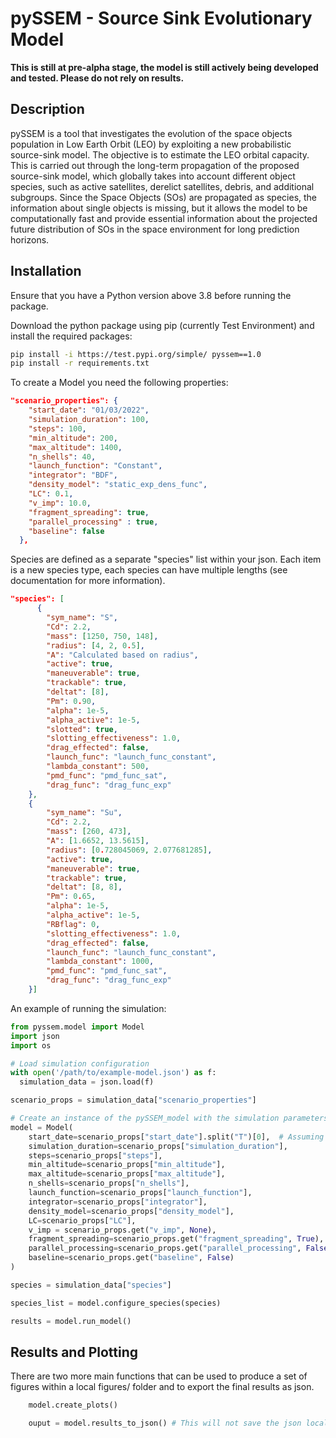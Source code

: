 # pySSEM - Source Sink Evolutionary Model

**This is still at pre-alpha stage, the model is still actively being developed and tested. Please do not rely on results.**

## Description

pySSEM is a tool that investigates the evolution of the space objects population in Low Earth Orbit (LEO) by exploiting a new probabilistic source-sink model. The objective is to estimate the LEO orbital capacity. This is carried out through the long-term propagation of the proposed source-sink model, which globally takes into account different object species, such as active satellites, derelict satellites, debris, and additional subgroups. Since the Space Objects (SOs) are propagated as species, the information about single objects is missing, but it allows the model to be computationally fast and provide essential information about the projected future distribution of SOs in the space environment for long prediction horizons.

## Installation

Ensure that you have a Python version above 3.8 before running the package. 

Download the python package using pip (currently Test Environment) and install the required packages:

```bash
pip install -i https://test.pypi.org/simple/ pyssem==1.0
pip install -r requirements.txt
```

To create a Model you need the following properties:
```json
"scenario_properties": {
    "start_date": "01/03/2022",   
    "simulation_duration": 100,              
    "steps": 100,                            
    "min_altitude": 200,                   
    "max_altitude": 1400,                   
    "n_shells": 40,                         
    "launch_function": "Constant", 
    "integrator": "BDF",                
    "density_model": "static_exp_dens_func", 
    "LC": 0.1,                             
    "v_imp": 10.0,
    "fragment_spreading": true, 
    "parallel_processing" : true,
    "baseline": false                          
  },
```

Species are defined as a separate "species" list within your json. Each item is a new species type, each species can have multiple lengths (see documentation for more information). 
```json
"species": [
      {
        "sym_name": "S",
        "Cd": 2.2,
        "mass": [1250, 750, 148],
        "radius": [4, 2, 0.5],
        "A": "Calculated based on radius",
        "active": true,
        "maneuverable": true,
        "trackable": true,
        "deltat": [8],
        "Pm": 0.90,
        "alpha": 1e-5,
        "alpha_active": 1e-5,
        "slotted": true, 
        "slotting_effectiveness": 1.0,
        "drag_effected": false,
        "launch_func": "launch_func_constant",
        "lambda_constant": 500,
        "pmd_func": "pmd_func_sat",
        "drag_func": "drag_func_exp"
    },
    {
        "sym_name": "Su",
        "Cd": 2.2,
        "mass": [260, 473],
        "A": [1.6652, 13.5615],
        "radius": [0.728045069, 2.077681285],
        "active": true,
        "maneuverable": true,
        "trackable": true,
        "deltat": [8, 8],
        "Pm": 0.65,
        "alpha": 1e-5,
        "alpha_active": 1e-5,
        "RBflag": 0,
        "slotting_effectiveness": 1.0,
        "drag_effected": false,
        "launch_func": "launch_func_constant",
        "lambda_constant": 1000,
        "pmd_func": "pmd_func_sat",
        "drag_func": "drag_func_exp"
    }]
```

An example of running the simulation:
```python
from pyssem.model import Model
import json
import os

# Load simulation configuration
with open('/path/to/example-model.json') as f:
  simulation_data = json.load(f)

scenario_props = simulation_data["scenario_properties"]

# Create an instance of the pySSEM_model with the simulation parameters
model = Model(
    start_date=scenario_props["start_date"].split("T")[0],  # Assuming the date is in ISO format
    simulation_duration=scenario_props["simulation_duration"],
    steps=scenario_props["steps"],
    min_altitude=scenario_props["min_altitude"],
    max_altitude=scenario_props["max_altitude"],
    n_shells=scenario_props["n_shells"],
    launch_function=scenario_props["launch_function"],
    integrator=scenario_props["integrator"],
    density_model=scenario_props["density_model"],
    LC=scenario_props["LC"],
    v_imp = scenario_props.get("v_imp", None),
    fragment_spreading=scenario_props.get("fragment_spreading", True),
    parallel_processing=scenario_props.get("parallel_processing", False),
    baseline=scenario_props.get("baseline", False)
)

species = simulation_data["species"]

species_list = model.configure_species(species)

results = model.run_model()
```

## Results and Plotting

There are two more main functions that can be used to produce a set of figures within a local figures/ folder and to export the final results as json. 

```python
    model.create_plots()

    ouput = model.results_to_json() # This will not save the json locally, just a return

```




